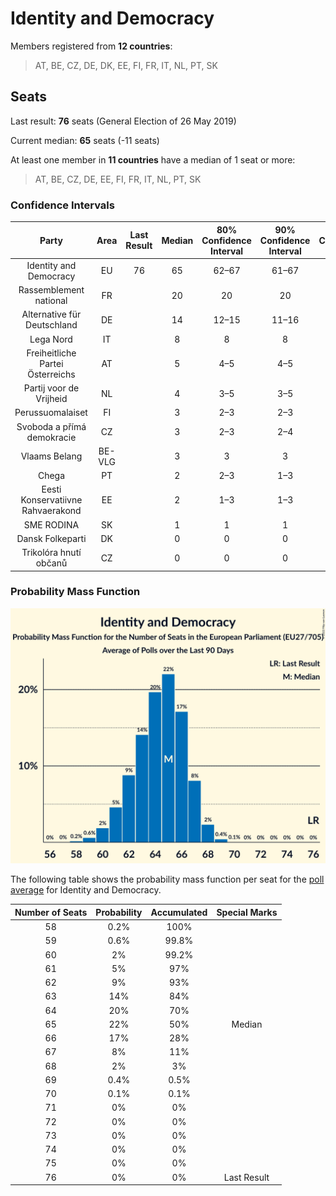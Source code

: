 # Identity and Democracy

Members registered from **12 countries**:

> AT, BE, CZ, DE, DK, EE, FI, FR, IT, NL, PT, SK

## Seats

Last result: **76** seats (General Election of 26 May 2019)

Current median: **65** seats (-11 seats)

At least one member in **11 countries** have a median of 1 seat or more:

> AT, BE, CZ, DE, EE, FI, FR, IT, NL, PT, SK

### Confidence Intervals

| Party | Area | Last Result | Median | 80% Confidence Interval | 90% Confidence Interval | 95% Confidence Interval | 99% Confidence Interval |
|:-----:|:----:|:-----------:|:------:|:-----------------------:|:-----------------------:|:-----------------------:|:-----------------------:|
| Identity and Democracy | EU | 76 | 65 | 62–67 | 61–67 | 60–68 | 59–68 |
| Rassemblement national | FR | | 20 | 20 | 20 | 20 | 20 |
| Alternative für Deutschland | DE | | 14 | 12–15 | 11–16 | 11–16 | 9–16 |
| Lega Nord | IT | | 8 | 8 | 8 | 8 | 8 |
| Freiheitliche Partei Österreichs | AT | | 5 | 4–5 | 4–5 | 4–5 | 4–6 |
| Partij voor de Vrijheid | NL | | 4 | 3–5 | 3–5 | 3–5 | 3–5 |
| Perussuomalaiset | FI | | 3 | 2–3 | 2–3 | 2–3 | 2–3 |
| Svoboda a přímá demokracie | CZ | | 3 | 2–3 | 2–4 | 2–4 | 2–4 |
| Vlaams Belang | BE-VLG | | 3 | 3 | 3 | 3 | 2–3 |
| Chega | PT | | 2 | 2–3 | 1–3 | 1–3 | 1–3 |
| Eesti Konservatiivne Rahvaerakond | EE | | 2 | 1–3 | 1–3 | 1–3 | 1–3 |
| SME RODINA | SK | | 1 | 1 | 1 | 1–2 | 1–2 |
| Dansk Folkeparti | DK | | 0 | 0 | 0 | 0 | 0 |
| Trikolóra hnutí občanů | CZ | | 0 | 0 | 0 | 0 | 0 |

### Probability Mass Function

![Graph with seats probability mass function not yet produced](average-2022-10-31-seats-pmf-identityanddemocracy.png "Seats Probability Mass Function")

The following table shows the probability mass function per seat for the [poll average](average-2022-10-31.html) for Identity and Democracy.

| Number of Seats | Probability | Accumulated | Special Marks |
|:---------------:|:-----------:|:-----------:|:-------------:|
| 58 | 0.2% | 100% |  |
| 59 | 0.6% | 99.8% |  |
| 60 | 2% | 99.2% |  |
| 61 | 5% | 97% |  |
| 62 | 9% | 93% |  |
| 63 | 14% | 84% |  |
| 64 | 20% | 70% |  |
| 65 | 22% | 50% | Median |
| 66 | 17% | 28% |  |
| 67 | 8% | 11% |  |
| 68 | 2% | 3% |  |
| 69 | 0.4% | 0.5% |  |
| 70 | 0.1% | 0.1% |  |
| 71 | 0% | 0% |  |
| 72 | 0% | 0% |  |
| 73 | 0% | 0% |  |
| 74 | 0% | 0% |  |
| 75 | 0% | 0% |  |
| 76 | 0% | 0% | Last Result |


